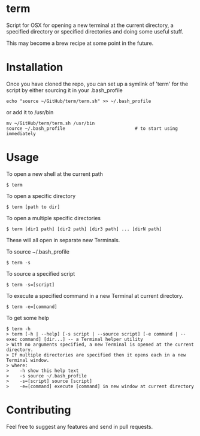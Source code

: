 # term
Script for OSX for opening a new terminal at the current directory, a specified directory or specified directories and doing some useful stuff.

This may become a brew recipe at some point in the future.

# Installation
Once you have cloned the repo, you can set up a symlink of 'term' for the script by either sourcing it in your .bash_profile
```shell
echo "source ~/GitHub/term/term.sh" >> ~/.bash_profile
```
or add it to /usr/bin
```shell
mv ~/GitHub/term/term.sh /usr/bin
source ~/.bash_profile 							# to start using immediately
```

# Usage
To open a new shell at the current path
```shell
$ term
```

To open a specific directory
```shell
$ term [path to dir]
```

To open a multiple specific directories
```shell
$ term [dir1 path] [dir2 path] [dir3 path] ... [dirN path]
```
These will all open in separate new Terminals.

To source ~/.bash_profile
```shell
$ term -s
```

To source a specified script
```shell
$ term -s=[script]
```

To execute a specified command in a new Terminal at current directory.
```shell
$ term -e=[command]
```

To get some help
```shell
$ term -h
> term [-h | --help] [-s script | --source script] [-e command | --exec command] [dir...] -- a Terminal helper utility
> With no arguments specified, a new Terminal is opened at the current directory.
> If multiple directories are specified then it opens each in a new Terminal window.
> where:
>	 -h	show this help text
>	 -s	source ~/.bash_profile
>	 -s=[script] source [script]
>	 -e=[command] execute [command] in new window at current directory
```
# Contributing
Feel free to suggest any features and send in pull requests.
